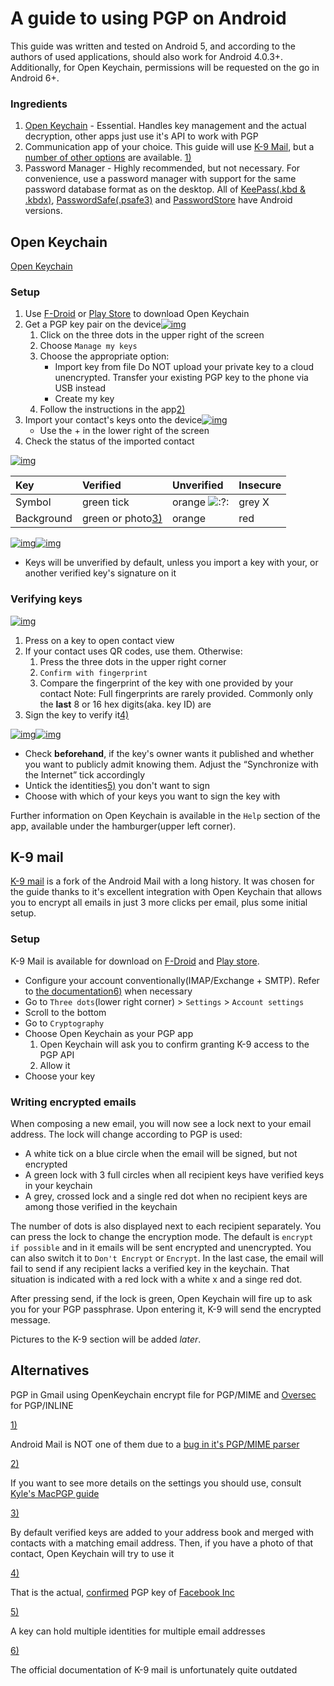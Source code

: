 # A guide to using PGP on Android

This guide was written and tested on Android 5, and according to the authors of used applications, should also work for Android 4.0.3+. Additionally, for Open Keychain, permissions will be requested on the go in Android 6+.

### Ingredients

1. [Open Keychain](https://wiki.hacksoc.co.uk/guides/pgp.android#open_keychain) - Essential. Handles key management and the actual decryption, other apps just use it's API to work with PGP
2. Communication app of your choice. This guide will use [K-9 Mail](https://wiki.hacksoc.co.uk/guides/pgp.android#k-9_mail), but a [number of other options](https://www.openkeychain.org/apps/) are available. [1)](https://wiki.hacksoc.co.uk/guides/pgp.android#fn__1)
3. Password Manager - Highly recommended, but not necessary. For convenience, use a password manager with support for the same password database format as on the desktop. All of [KeePass(.kbd & .kbdx)](https://play.google.com/store/apps/details?id=com.android.keepass), [PasswordSafe(.psafe3)](https://pwsafe.org/) and [PasswordStore](https://www.passwordstore.org/) have Android versions.

## Open Keychain

[Open Keychain](https://www.openkeychain.org/)

### Setup

1. Use [F-Droid](https://f-droid.org/repository/browse/?fdid=org.sufficientlysecure.keychain) or [Play Store](https://play.google.com/store/apps/details?id=org.sufficientlysecure.keychain) to download Open Keychain
2. Get a PGP key pair on the device[![img](https://wiki.hacksoc.co.uk/_media/guides/pgpand2.png?w=200&tok=780a3f)](https://wiki.hacksoc.co.uk/_detail/guides/pgpand2.png?id=guides%3Apgp.android)
   1. Click on the three dots in the upper right of the screen
   2. Choose `Manage my keys`
   3. Choose the appropriate option:
      - Import key from file
        Do NOT upload your private key to a cloud unencrypted. Transfer your existing PGP key to the phone via USB instead
      - Create my key
   4. Follow the instructions in the app[2)](https://wiki.hacksoc.co.uk/guides/pgp.android#fn__2)
3. Import your contact's keys onto the device[![img](https://wiki.hacksoc.co.uk/_media/guides/pgpand1.png?w=300&tok=4ad652)](https://wiki.hacksoc.co.uk/_detail/guides/pgpand1.png?id=guides%3Apgp.android)
   - Use the + in the lower right of the screen
4. Check the status of the imported contact

[![img](https://wiki.hacksoc.co.uk/_media/guides/pgpand8.png?w=300&tok=cfba86)](https://wiki.hacksoc.co.uk/_detail/guides/pgpand8.png?id=guides%3Apgp.android)

| Key        | Verified                                                     | Unverified                                                   | Insecure |
| :--------- | :----------------------------------------------------------- | :----------------------------------------------------------- | :------- |
| Symbol     | green tick                                                   | orange ![:?:](https://wiki.hacksoc.co.uk/lib/images/smileys/icon_question.gif) | grey X   |
| Background | green or photo[3)](https://wiki.hacksoc.co.uk/guides/pgp.android#fn__3) | orange                                                       | red      |

[![img](https://wiki.hacksoc.co.uk/_media/guides/pgpand7.png?w=400&tok=8b2ace)](https://wiki.hacksoc.co.uk/_detail/guides/pgpand7.png?id=guides%3Apgp.android)[![img](https://wiki.hacksoc.co.uk/_media/guides/pgpand3.png?w=400&tok=7704b8)](https://wiki.hacksoc.co.uk/_detail/guides/pgpand3.png?id=guides%3Apgp.android)

- Keys will be unverified by default, unless you import a key with your, or another verified key's signature on it

### Verifying keys

[![img](https://wiki.hacksoc.co.uk/_media/guides/pgpand4.png?w=400&tok=3c45ca)](https://wiki.hacksoc.co.uk/_detail/guides/pgpand4.png?id=guides%3Apgp.android)

1. Press on a key to open contact view
2. If your contact uses QR codes, use them. Otherwise:
   1. Press the three dots in the upper right corner
   2. `Confirm with fingerprint`
   3. Compare the fingerprint of the key with one provided by your contact
      Note: Full fingerprints are rarely provided. Commonly only the **last** 8 or 16 hex digits(aka. key ID) are
3. Sign the key to verify it[4)](https://wiki.hacksoc.co.uk/guides/pgp.android#fn__4)

[![img](https://wiki.hacksoc.co.uk/_media/guides/pgpand5.png?w=400&tok=3de963)](https://wiki.hacksoc.co.uk/_detail/guides/pgpand5.png?id=guides%3Apgp.android)[![img](https://wiki.hacksoc.co.uk/_media/guides/pgpand6.png?w=400&tok=16452c)](https://wiki.hacksoc.co.uk/_detail/guides/pgpand6.png?id=guides%3Apgp.android)

- Check **beforehand**, if the key's owner wants it published and whether you want to publicly admit knowing them. Adjust the “Synchronize with the Internet” tick accordingly
- Untick the identities[5)](https://wiki.hacksoc.co.uk/guides/pgp.android#fn__5) you don't want to sign
- Choose with which of your keys you want to sign the key with

Further information on Open Keychain is available in the `Help` section of the app, available under the hamburger(upper left corner).

## K-9 mail

[K-9 mail](https://k9mail.github.io/) is a fork of the Android Mail with a long history. It was chosen for the guide thanks to it's excellent integration with Open Keychain that allows you to encrypt all emails in just 3 more clicks per email, plus some initial setup.

### Setup

K-9 Mail is available for download on [F-Droid](https://f-droid.org/repository/browse/?fdid=com.fsck.k9) and [Play store](https://play.google.com/store/apps/details?id=com.fsck.k9).

- Configure your account conventionally(IMAP/Exchange + SMTP). Refer to [the documentation](https://k9mail.github.io/documentation.html)[6)](https://wiki.hacksoc.co.uk/guides/pgp.android#fn__6) when necessary
- Go to `Three dots`(lower right corner) > `Settings` > `Account settings`
- Scroll to the bottom
- Go to `Cryptography`
- Choose Open Keychain as your PGP app
  1. Open Keychain will ask you to confirm granting K-9 access to the PGP API
  2. Allow it
- Choose your key

### Writing encrypted emails

When composing a new email, you will now see a lock next to your email address. The lock will change according to PGP is used:

- A white tick on a blue circle when the email will be signed, but not encrypted
- A green lock with 3 full circles when all recipient keys have verified keys in your keychain
- A grey, crossed lock and a single red dot when no recipient keys are among those verified in the keychain

The number of dots is also displayed next to each recipient separately. You can press the lock to change the encryption mode. The default is `encrypt if possible` and in it emails will be sent encrypted and unencrypted. You can also switch it to `Don't Encrypt` or `Encrypt`. In the last case, the email will fail to send if any recipient lacks a verified key in the keychain. That situation is indicated with a red lock with a white x and a singe red dot.

After pressing send, if the lock is green, Open Keychain will fire up to ask you for your PGP passphrase. Upon entering it, K-9 will send the encrypted message.

Pictures to the K-9 section will be added *later*.

## Alternatives

PGP in Gmail using OpenKeychain encrypt file for PGP/MIME and [Oversec](https://help.oversec.io/) for PGP/INLINE

[1)](https://wiki.hacksoc.co.uk/guides/pgp.android#fnt__1) 

Android Mail is NOT one of them due to a [bug in it's PGP/MIME parser](https://github.com/open-keychain/open-keychain/issues/290)

[2)](https://wiki.hacksoc.co.uk/guides/pgp.android#fnt__2) 

If you want to see more details on the settings you should use, consult [Kyle's MacPGP guide](https://hacksoc.co.uk/guides/mac-pgp#generating_your_own_pgp_keypair)

[3)](https://wiki.hacksoc.co.uk/guides/pgp.android#fnt__3) 

By default verified keys are added to your address book and merged with contacts with a matching email address. Then, if you have a photo of that contact, Open Keychain will try to use it

[4)](https://wiki.hacksoc.co.uk/guides/pgp.android#fnt__4) 

That is the actual, [confirmed](https://www.facebook.com/notes/protect-the-graph/securing-email-communications-from-facebook/1611941762379302) PGP key of [Facebook Inc](http://hkps.pool.sks-keyservers.net/pks/lookup?op=index&search=0x2f3898cedee958cf)

[5)](https://wiki.hacksoc.co.uk/guides/pgp.android#fnt__5) 

A key can hold multiple identities for multiple email addresses

[6)](https://wiki.hacksoc.co.uk/guides/pgp.android#fnt__6) 

The official documentation of K-9 mail is unfortunately quite outdated